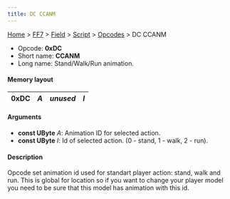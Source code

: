 ```yaml
---
title: DC CCANM
---
```


[Home](Main%20Page.md) > [FF7](FF7.md) > [Field](FF7/Field.md) > [Script](FF7/Field/Script.md) > [Opcodes](FF7/Field/Script/Opcodes.md) > DC CCANM

-   Opcode: **0xDC**
-   Short name: **CCANM**
-   Long name: Stand/Walk/Run animation.

#### Memory layout

| 0xDC | *A* | *unused* | *I* |
|------|-----|----------|-----|

#### Arguments

-   **const UByte** *A*: Animation ID for selected action.
-   **const UByte** *I*: Id of selected action. (0 - stand, 1 - walk,
    2 - run).

#### Description

Opcode set animation id used for standart player action: stand, walk and
run. This is global for location so if you want to change your player
model you need to be sure that this model has animation with this id.
